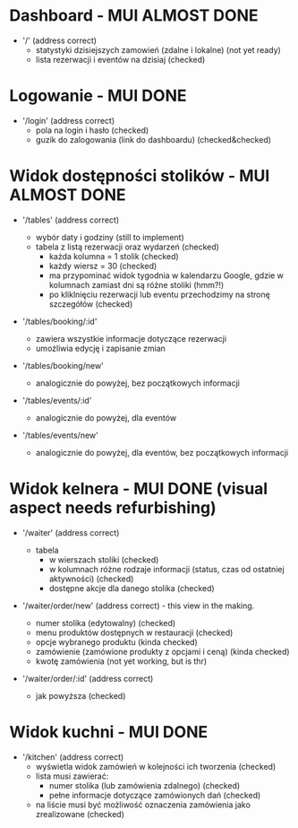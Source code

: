 # Dashboard - MUI ALMOST DONE

 - '/' (address correct)
    - statystyki dzisiejszych zamowień (zdalne i lokalne) (not yet ready)
    - lista rezerwacji i eventów na dzisiaj (checked)

# Logowanie - MUI DONE

- '/login' (address correct)
    - pola na login i hasło (checked)
    - guzik do zalogowania (link do dashboardu) (checked&checked)

# Widok dostępności stolików - MUI ALMOST DONE 

- '/tables' (address correct)
    - wybór daty i godziny (still to implement)
    - tabela z listą rezerwacji oraz wydarzeń (checked)
        - każda kolumna = 1 stolik (checked)
        - każdy wiersz = 30  (checked)
        - ma przypominać widok tygodnia w kalendarzu Google, gdzie w kolumnach zamiast dni są różne stoliki (hmm?!)
        - po kliklnięciu rezerwacji lub eventu przechodzimy na stronę szczegółów (checked)

- '/tables/booking/:id'
    - zawiera wszystkie informacje dotyczące rezerwacji 
    - umożliwia edycję i zapisanie zmian

- '/tables/booking/new'
    - analogicznie do powyżej, bez początkowych informacji 

- '/tables/events/:id'
    - analogicznie do powyżej, dla eventów

- '/tables/events/new'
    - analogicznie do powyżej, dla eventów, bez początkowych informacji


# Widok kelnera - MUI DONE (visual aspect needs refurbishing)

- '/waiter' (address correct)
    - tabela
        - w wierszach stoliki (checked)
        - w kolumnach różne rodzaje informacji (status, czas od ostatniej aktywności) (checked)
        - dostępne akcje dla danego stolika (checked)

- '/waiter/order/new' (address correct) - this view in the making.
    - numer stolika (edytowalny) (checked)
    - menu produktów dostępnych w restauracji (checked)
    - opcje wybranego produktu (kinda checked)
    - zamówienie (zamówione produkty z opcjami i ceną) (kinda checked)
    - kwotę zamówienia (not yet working, but is thr)

- '/waiter/order/:id' (address correct)
    - jak powyższa (checked)

# Widok kuchni - MUI DONE

- '/kitchen' (address correct)
    - wyświetla widok zamówień w kolejności ich tworzenia (checked)
    - lista musi zawierać:
        - numer stolika (lub zamówienia zdalnego) (checked)
        - pełne informacje dotyczące zamówionych dań (checked)
    - na liście musi być możliwość oznaczenia zamówienia jako zrealizowane (checked)


